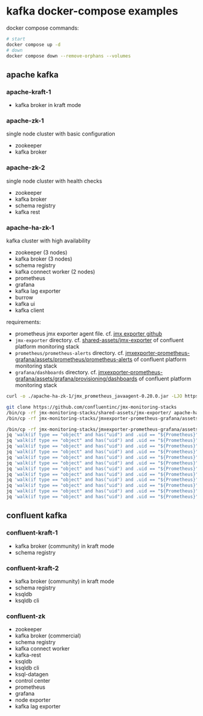# kafka docker-compose examples

docker compose commands:

```sh
# start
docker compose up -d
# down
docker compose down --remove-orphans --volumes
```

## apache kafka

### apache-kraft-1

- kafka broker in kraft mode

### apache-zk-1

single node cluster with basic configuration

- zookeeper
- kafka broker

### apache-zk-2

single node cluster with health checks

- zookeeper
- kafka broker
- schema registry
- kafka rest

### apache-ha-zk-1

kafka cluster with high availability

- zookeeper (3 nodes)
- kafka broker (3 nodes)
- schema registry
- kafka connect worker (2 nodes)
- prometheus
- grafana
- kafka lag exporter
- burrow
- kafka ui
- kafka client

requirements:

- prometheus jmx exporter agent file. cf. [jmx exporter github](https://github.com/prometheus/jmx_exporter)
- `jmx-exporter` directory. cf. [shared-assets/jmx-exporter](https://github.com/confluentinc/jmx-monitoring-stacks/tree/main/shared-assets/jmx-exporter) of confluent platform monitoring stack
- `prometheus/prometheus-alerts` directory. cf. [jmxexporter-prometheus-grafana/assets/prometheus/prometheus-alerts](https://github.com/confluentinc/jmx-monitoring-stacks/tree/main/jmxexporter-prometheus-grafana/assets/prometheus/prometheus-alerts) of confluent platform monitoring stack
- `grafana/dashboards` directory. cf. [jmxexporter-prometheus-grafana/assets/grafana/provisioning/dashboards](https://github.com/confluentinc/jmx-monitoring-stacks/tree/main/jmxexporter-prometheus-grafana/assets/grafana/provisioning/dashboards) of confluent platform monitoring stack

```sh
curl -o ./apache-ha-zk-1/jmx_prometheus_javaagent-0.20.0.jar -LJO https://repo.maven.apache.org/maven2/io/prometheus/jmx/jmx_prometheus_javaagent/0.20.0/jmx_prometheus_javaagent-0.20.0.jar

git clone https://github.com/confluentinc/jmx-monitoring-stacks
/bin/cp -rf jmx-monitoring-stacks/shared-assets/jmx-exporter/ apache-ha-zk-1/jmx-exporter/
/bin/cp -rf jmx-monitoring-stacks/jmxexporter-prometheus-grafana/assets/prometheus/prometheus-alerts/ apache-ha-zk-1/prometheus/prometheus-alerts/

/bin/cp -rf jmx-monitoring-stacks/jmxexporter-prometheus-grafana/assets/grafana/provisioning/dashboards/debezium-connectors.json apache-ha-zk-1/grafana/dashboards/debezium-connectors.json
jq 'walk(if type == "object" and has("uid") and .uid == "${Prometheus}" then .uid = "prometheus" else . end)' jmx-monitoring-stacks/jmxexporter-prometheus-grafana/assets/grafana/provisioning/dashboards/kafka-cluster.json > apache-ha-zk-1/grafana/dashboards/kafka-cluster.json
jq 'walk(if type == "object" and has("uid") and .uid == "${Prometheus}" then .uid = "prometheus" else . end)' jmx-monitoring-stacks/jmxexporter-prometheus-grafana/assets/grafana/provisioning/dashboards/kafka-connect-cluster.json > apache-ha-zk-1/grafana/dashboards/kafka-connect-cluster.json
jq 'walk(if type == "object" and has("uid") and .uid == "${Prometheus}" then .uid = "prometheus" else . end)' jmx-monitoring-stacks/jmxexporter-prometheus-grafana/assets/grafana/provisioning/dashboards/kafka-consumer.json > apache-ha-zk-1/grafana/dashboards/kafka-consumer.json
jq 'walk(if type == "object" and has("uid") and .uid == "${Prometheus}" then .uid = "prometheus" else . end)' jmx-monitoring-stacks/jmxexporter-prometheus-grafana/assets/grafana/provisioning/dashboards/kafka-lag-exporter.json > apache-ha-zk-1/grafana/dashboards/kafka-lag-exporter.json
jq 'walk(if type == "object" and has("uid") and .uid == "${Prometheus}" then .uid = "prometheus" else . end)' jmx-monitoring-stacks/jmxexporter-prometheus-grafana/assets/grafana/provisioning/dashboards/kafka-producer.json > apache-ha-zk-1/grafana/dashboards/kafka-producer.json
jq 'walk(if type == "object" and has("uid") and .uid == "${Prometheus}" then .uid = "prometheus" else . end)' jmx-monitoring-stacks/jmxexporter-prometheus-grafana/assets/grafana/provisioning/dashboards/kafka-stream.json > apache-ha-zk-1/grafana/dashboards/kafka-stream.json
jq 'walk(if type == "object" and has("uid") and .uid == "${Prometheus}" then .uid = "prometheus" else . end)' jmx-monitoring-stacks/jmxexporter-prometheus-grafana/assets/grafana/provisioning/dashboards/kafka-topics.json > apache-ha-zk-1/grafana/dashboards/kafka-topics.json
jq 'walk(if type == "object" and has("uid") and .uid == "${Prometheus}" then .uid = "prometheus" else . end)' jmx-monitoring-stacks/jmxexporter-prometheus-grafana/assets/grafana/provisioning/dashboards/kafka-transaction-coordinator.json > apache-ha-zk-1/grafana/dashboards/kafka-transaction-coordinator.json
jq 'walk(if type == "object" and has("uid") and .uid == "${Prometheus}" then .uid = "prometheus" else . end)' jmx-monitoring-stacks/jmxexporter-prometheus-grafana/assets/grafana/provisioning/dashboards/ksqldb-cluster.json > apache-ha-zk-1/grafana/dashboards/ksqldb-cluster.json
jq 'walk(if type == "object" and has("uid") and .uid == "${Prometheus}" then .uid = "prometheus" else . end)' jmx-monitoring-stacks/jmxexporter-prometheus-grafana/assets/grafana/provisioning/dashboards/librdkafka-application.json > apache-ha-zk-1/grafana/dashboards/librdkafka-application.json
jq 'walk(if type == "object" and has("uid") and .uid == "${Prometheus}" then .uid = "prometheus" else . end)' jmx-monitoring-stacks/jmxexporter-prometheus-grafana/assets/grafana/provisioning/dashboards/schema-registry-cluster.json > apache-ha-zk-1/grafana/dashboards/schema-registry-cluster.json
jq 'walk(if type == "object" and has("uid") and .uid == "${Prometheus}" then .uid = "prometheus" else . end)' jmx-monitoring-stacks/jmxexporter-prometheus-grafana/assets/grafana/provisioning/dashboards/zookeeper-cluster.json > apache-ha-zk-1/grafana/dashboards/zookeeper-cluster.json
```

## confluent kafka

### confluent-kraft-1

- kafka broker (community) in kraft mode
- schema registry

### confluent-kraft-2

- kafka broker (community) in kraft mode
- schema registry
- ksqldb
- ksqldb cli

### confluent-zk

- zookeeper
- kafka broker (commercial)
- schema registry
- kafka connect worker
- kafka-rest
- ksqldb
- ksqldb cli
- ksql-datagen
- control center
- prometheus
- grafana
- node exporter
- kafka lag exporter
